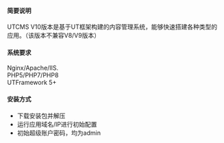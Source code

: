 #### 简要说明
UTCMS V10版本是基于UT框架构建的内容管理系统，能够快速搭建各种类型的应用。（该版本不兼容V8/V9版本）
#### 系统要求
Nginx/Apache/IIS.  
PHP5/PHP7/PHP8  
UTFramework 5+
#### 安装方式 
- 下载安装包并解压
- 运行应用域名/IP进行初始配置
- 初始超级账户密码，均为admin